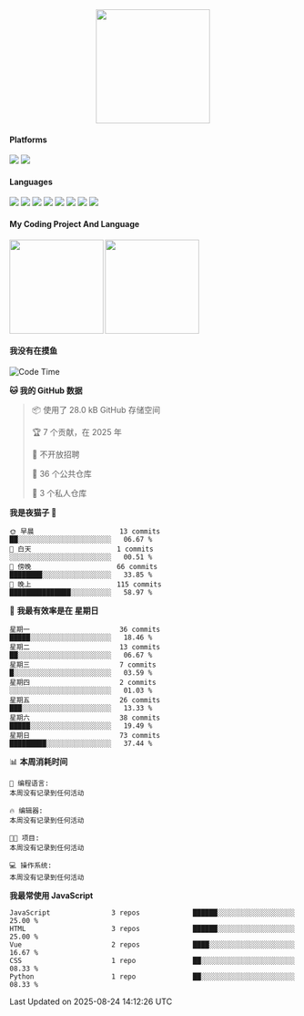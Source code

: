 <div>
    <img src="https://count.getloli.com/get/@Jayce-liang.github.readme?theme=rule34&scale=2&pixelated=1&num=7&prefix=7" style=" display: block; margin-left: auto; margin-right: auto; height: 200px"/>
</div>


#### Platforms
[![](https://img.shields.io/badge/Windows-10-4e9eee?style=flat-square&logo=windows&logoColor=ffffff)](https://www.microsoft.com/windows/windows-10)
[![](https://img.shields.io/badge/9R-Ultra-red?style=flat-square&logo=oneplus&logoColor=ff0000)](https://www.oneplus.com/)

#### Languages

[![](https://img.shields.io/badge/-HTML5-E34F26?style=flat-square&logo=html5&logoColor=white)](https://html.spec.whatwg.org/)
[![](https://img.shields.io/badge/-CSS3-1572B6?style=flat-square&logo=css3&logoColor=white)](https://www.w3.org/Style/CSS/)
[![](https://img.shields.io/badge/-JavaScript-f7e018?style=flat-square&logo=javascript&logoColor=white)](https://www.ecma-international.org/)
[![](https://img.shields.io/badge/-Git-f05032?style=flat-square&logo=git&logoColor=white)](https://git-scm.com/)
[![](https://img.shields.io/badge/React-v19-3b82f6?style=flat-square&logo=react&logoColor=3b82f6)](https://www.react.dev/)
[![](https://img.shields.io/badge/vue.js-v3-00acd7?logo=vue.js&logoColor=00acd7)](https://vue.js/)
[![](https://img.shields.io/badge/node.js-v20.16.0-00acd7?logo=node.js&logoColor=00acd7)](https://nodejs.org/)
[![](https://img.shields.io/badge/Python-3.11-326c9c?logo=Python&logoColor=326c9c)](https://www.python.org/)


#### My Coding Project And Language

<div>
    <img height="165" align="left" src="https://github-readme-stats.vercel.app/api?username=Jayce-liang&theme=tokyonight&show_icons=true" />
    <img height="165" src="https://github-readme-stats.vercel.app/api/top-langs/?username=Jayce&theme=tokyonight&langs_count=6&layout=compact" />
</div>


#### 我没有在摸鱼

<!--START_SECTION:waka-->
![Code Time](http://img.shields.io/badge/Code%20Time-0%20secs-blue)

**🐱 我的 GitHub 数据** 

> 📦  使用了 28.0 kB GitHub 存储空间 
 > 
> 🏆 7 个贡献，在 2025 年
 > 
> 🚫 不开放招聘
 > 
> 📜 36 个公共仓库 
 > 
> 🔑 3 个私人仓库 
 > 
**我是夜猫子 🦉** 

```text
🌞 早晨                     13 commits          ██░░░░░░░░░░░░░░░░░░░░░░░   06.67 % 
🌆 白天                     1 commits           ░░░░░░░░░░░░░░░░░░░░░░░░░   00.51 % 
🌃 傍晚                     66 commits          ████████░░░░░░░░░░░░░░░░░   33.85 % 
🌙 晚上                     115 commits         ███████████████░░░░░░░░░░   58.97 % 
```
📅 **我最有效率是在 星期日** 

```text
星期一                      36 commits          █████░░░░░░░░░░░░░░░░░░░░   18.46 % 
星期二                      13 commits          ██░░░░░░░░░░░░░░░░░░░░░░░   06.67 % 
星期三                      7 commits           █░░░░░░░░░░░░░░░░░░░░░░░░   03.59 % 
星期四                      2 commits           ░░░░░░░░░░░░░░░░░░░░░░░░░   01.03 % 
星期五                      26 commits          ███░░░░░░░░░░░░░░░░░░░░░░   13.33 % 
星期六                      38 commits          █████░░░░░░░░░░░░░░░░░░░░   19.49 % 
星期日                      73 commits          █████████░░░░░░░░░░░░░░░░   37.44 % 
```


📊 **本周消耗时间** 

```text
💬 编程语言: 
本周没有记录到任何活动

🔥 编辑器: 
本周没有记录到任何活动

🐱‍💻 项目: 
本周没有记录到任何活动

💻 操作系统: 
本周没有记录到任何活动
```

**我最常使用 JavaScript** 

```text
JavaScript               3 repos             ██████░░░░░░░░░░░░░░░░░░░   25.00 % 
HTML                     3 repos             ██████░░░░░░░░░░░░░░░░░░░   25.00 % 
Vue                      2 repos             ████░░░░░░░░░░░░░░░░░░░░░   16.67 % 
CSS                      1 repo              ██░░░░░░░░░░░░░░░░░░░░░░░   08.33 % 
Python                   1 repo              ██░░░░░░░░░░░░░░░░░░░░░░░   08.33 % 
```




 Last Updated on 2025-08-24 14:12:26 UTC
<!--END_SECTION:waka--> 